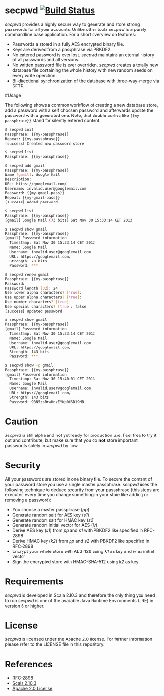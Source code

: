 # secpwd [![Build Status](https://travis-ci.org/choffmeister/secpwd.png?branch=master)](https://travis-ci.org/choffmeister/secpwd)

_secpwd_ provides a highly secure way to generate and store strong passwords for all your accounts. Unlike other tools _secpwd_ is a purely commandline base application. For a short overview on features:

* Passwords a stored in a fully AES encrypted binary file.
* Keys are derived from a passphrase via PBKDF2.
* No entered password is ever lost. _secpwd_ maintains an eternal history of all passwords and all versions.
* No written password file is ever overriden. _secpwd_ creates a totally new database file containing the whole history with new random seeds on every write operation.
* Bi-directional synchronization of the database with three-way-merge via SFTP.

#Usage

The following shows a common workflow of creating a new database store, add a password with a self choosen password and afterwards update the password with a generated one. Note, that double curlies like `{{my-passphrase}}` stand for silently entered content.

```bash
$ secpwd init
Passphrase: {{my-passphrase}}
Repeat: {{my-passphrase}}
[success] Created new password store
```

```bash
$ secpwd list
Passphrase: {{my-passphrase}}
```

```bash
$ secpwd add gmail
Passphrase: {{my-passphrase}}
Name [gmail]: Google Mail
Description:
URL: https://googlemail.com/
Username: invalid.user@googlemail.com
Password: {{my-gmail-pass}}
Repeat: {{my-gmail-pass}}
[success] Added password
```

```bash
$ secpwd list
Passphrase: {{my-passphrase}}
[gmail] Google Mail (73 bits) Sat Nov 30 15:33:14 CET 2013
```

```bash
$ secpwd show gmail
Passphrase: {{my-passphrase}}
[gmail] Password information
  Timestamp: Sat Nov 30 15:33:14 CET 2013
  Name: Google Mail
  Username: invalid.user@googlemail.com
  URL: https://googlemail.com/
  Strength: 73 bits
  Password: ***
```

```bash
$ secpwd renew gmail
Passphrase: {{my-passphrase}}
Password:
Password length [32]: 24
Use lower alpha characters? [true]:
Use upper alpha characters? [true]:
Use number characters? [true]:
Use special characters? [true]: false
[success] Updated password
```

```bash
$ secpwd show gmail
Passphrase: {{my-passphrase}}
[gmail] Password information
  Timestamp: Sat Nov 30 15:33:14 CET 2013
  Name: Google Mail
  Username: invalid.user@googlemail.com
  URL: https://googlemail.com/
  Strength: 143 bits
  Password: ***
```

```bash
$ secpwd show -p gmail
Passphrase: {{my-passphrase}}
[gmail] Password information
  Timestamp: Sat Nov 30 15:40:01 CET 2013
  Name: Google Mail
  Username: invalid.user@googlemail.com
  URL: https://googlemail.com/
  Strength: 143 bits
  Password: 9BN5zsRrwHnzEYKp0USD19MB
```



# Caution

_secpwd_ is still alpha and not yet ready for production use. Feel free to try it out and contribute, but make sure that you do __not__ store important passwords solely in _secpwd_ by now.



# Security

All your passwords are stored in one binary file. To secure the content of your password store you use a single master passphrase. _secpwd_ uses the following technique to deduce security from your passphrase (this steps are executed every time you change something in your store like adding or removing a password):

* You choose a master passphrase (_pp_)
* Generate random salt for AES key (_s1_)
* Generate random salt for HMAC key (_s2_)
* Generate random initial vector for AES (_iv_)
* Derive AES key (_k1_) from _pp_ and _s1_ with PBKDF2 like specified in RFC-2898
* Derive HMAC key (_k2_) from _pp_ and _s2_ with PBKDF2 like specified in RFC-2898
* Encrypt your whole store with AES-128 using _k1_ as key and _iv_ as initial vector
* Sign the encrypted store with HMAC-SHA-512 using _k2_ as key



# Requirements

_secpwd_ is developed in Scala 2.10.3 and therefore the only thing you need to run _secpwd_ is one of the available Java Runtime Environments (JRE) in version 6 or higher.



# License

_secpwd_ is licensed under the Apache 2.0 license. For further information please refer to the LICENSE file in this repository.



# References
* [RFC-2898](http://www.ietf.org/rfc/rfc2898.txt)
* [Scala 2.10.3](http://www.scala-lang.org/)
* [Apache 2.0 License](http://www.apache.org/licenses/LICENSE-2.0.html)

